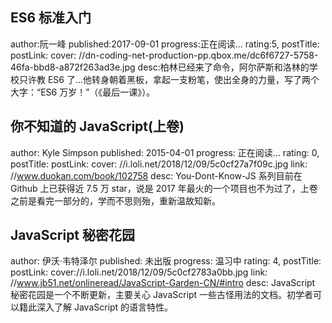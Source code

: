 ## ES6 标准入门

author:阮一峰
published:2017-09-01
progress:正在阅读...
rating:5,
postTitle:
postLink:
cover: //dn-coding-net-production-pp.qbox.me/dc6f6727-5758-46fa-bbd8-a872f263ad3e.jpg
desc:柏林已经来了命令，阿尔萨斯和洛林的学校只许教 ES6 了...他转身朝着黑板，拿起一支粉笔，使出全身的力量，写了两个大字：“ES6 万岁！”（《最后一课》）。

## 你不知道的 JavaScript(上卷)

author: Kyle Simpson
published: 2015-04-01
progress: 正在阅读...
rating: 0,
postTitle:
postLink:
cover: //i.loli.net/2018/12/09/5c0cf27a7f09c.jpg
link: //www.duokan.com/book/102758
desc: You-Dont-Know-JS 系列目前在 Github 上已获得近 7.5 万 star，说是 2017 年最火的一个项目也不为过了，上卷之前是看完一部分的，学而不思则殆，重新温故知新。

## JavaScript 秘密花园

author: 伊沃·韦特泽尔
published: 未出版
progress: 温习中
rating: 4,
postTitle:
postLink:
cover://i.loli.net/2018/12/09/5c0cf2783a0bb.jpg
link: //www.jb51.net/onlineread/JavaScript-Garden-CN/#intro
desc: JavaScript 秘密花园是一个不断更新，主要关心 JavaScript 一些古怪用法的文档。初学者可以籍此深入了解 JavaScript 的语言特性。
